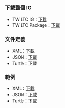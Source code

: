 ### 下載整個 IG
- TW LTC IG：[下載](full-ig.zip)
- TW LTC Package：[下載](package.tgz)

### 文件定義
- XML：[下載](definitions.xml.zip)
- JSON：[下載](definitions.json.zip)
- Turtle：[下載](definitions.ttl.zip)

### 範例
- XML：[下載](examples.xml.zip)
- JSON：[下載](examples.json.zip)
- Turtle：[下載](examples.ttl.zip)